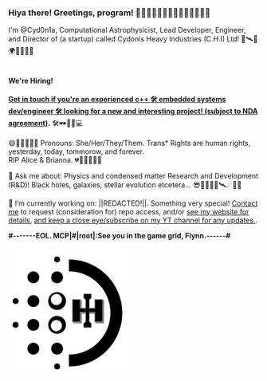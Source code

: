 ### Hiya there! Greetings, program! 🤖👩🏻‍🎤👩🏻‍🚀🚀🤘🏻🚴🏻‍♀️👋<br>
I'm @Cyd0n1a, Computational Astrophysicist, Lead Developer, Engineer, and Director of (a startup) called Cydonis Heavy Industries (C.H.I) Ltd! 🧰🛰️🌃🌍🚀👩‍🚀😎<br><br>
#### We're Hiring!<br>
**[Get in touch if you're an experienced c++ 🛠 embedded systems dev/engineer 🛠 looking for a new and interesting project! (subject to NDA agreement)](https://twitter.com/Amolain).** 🛠🕶️🎱🌆💻<br><br>
😄🏳️‍⚧️🌈🏳️‍🌈 Pronouns: She/Her/They/Them. Trans* Rights are human rights, yesterday, today, tommorow, and forever.<br> RIP Alice & Brianna. 💔🏳️‍⚧️🌈🏳️‍🌈<br>

💬 Ask me about: Physics and condensed matter Research and Development (R&D)! Black holes, galaxies, stellar evolution etcetera... 😎👾🌃🚀🌌🛰️☄🌟✨<br>

🔭 I’m currently working on: ||REDACTED!||. Something very special! [Contact me](https://twitter.com/Amolain) to request (consideration for) repo access, and/or [see my website for details](https://cydonis-heavy-industries-c-h-i-ltd.github.io/), [and keep a close eye/subscribe on my YT channel for any updates.](https://www.youtube.com/@CydoniaPhysGeekGirl/videos).<br>

**#-------EOL. MCP|#|root|:See you in the game grid, Flynn.------#**<br><br>
![Logo](https://github.com/Cydonis-Heavy-Industries-C-H-I-Ltd/Cydonis-Heavy-Industries-C-H-I-Ltd.github.io/blob/main/chi-logo-only_transparent.png?raw=true)
<!--
**Cyd0n1a/Cyd0n1a** is a ✨ _special_ ✨ repository because its `README.md` (this file) appears on your GitHub profile.

Here are some ideas to get you started:

- 🔭 I’m currently working on ...
- 🌱 I’m currently learning ...
- 👯 I’m looking to collaborate on ...
- 🤔 I’m looking for help with ...
- 💬 Ask me about ...
- 📫 How to reach me: ...
- 😄 Pronouns: ...
- ⚡ Fun fact: ...
-->

